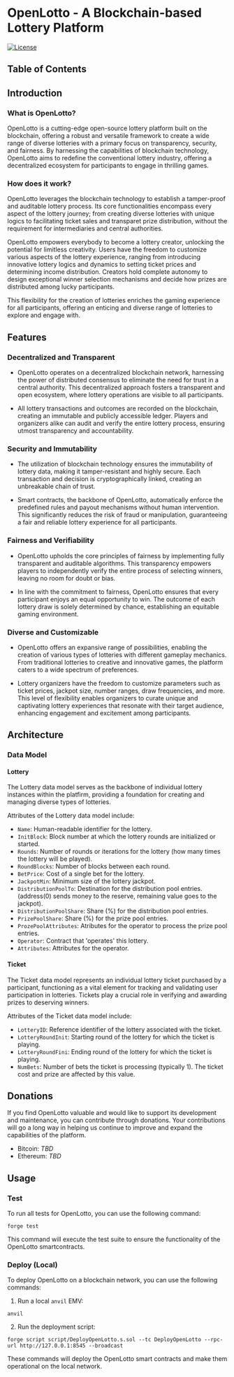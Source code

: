 # OpenLotto - A Blockchain-based Lottery Platform

[![License](https://img.shields.io/badge/license-MIT-blue.svg)](https://opensource.org/licenses/MIT)

## Table of Contents

## Introduction

### What is OpenLotto?

OpenLotto is a cutting-edge open-source lottery platform built on the blockchain, offering a robust and versatile framework to create a wide range of diverse lotteries with a primary focus on transparency, security, and fairness. By harnessing the capabilities of blockchain technology, OpenLotto aims to redefine the conventional lottery industry, offering a decentralized ecosystem for participants to engage in thrilling games.

### How does it work?

OpenLotto leverages the blockchain technology to establish a tamper-proof and auditable lottery process. Its core functionalities encompass every aspect of the lottery journey; from creating diverse lotteries with unique logics to facilitating ticket sales and transparet prize distribution, without the requirement for intermediaries and central authorities.

OpenLotto empowers everybody to become a lottery creator, unlocking the potential for limitless creativity. Users have the freedom to customize various aspects of the lottery experience, ranging from introducing innovative lottery logics and dynamics to setting ticket prices and determining income distribution. Creators hold complete autonomy to design exceptional winner selection mechanisms and decide how prizes are distributed among lucky participants.

This flexibility for the creation of lotteries enriches the gaming experience for all participants, offering an enticing and diverse range of lotteries to explore and engage with.

## Features

### Decentralized and Transparent

- OpenLotto operates on a decentralized blockchain network, harnessing the power of distributed consensus to eliminate the need for trust in a central authority. This decentralized approach fosters a transparent and open ecosystem, where lottery operations are visible to all participants.

- All lottery transactions and outcomes are recorded on the blockchain, creating an immutable and publicly accessible ledger. Players and organizers alike can audit and verify the entire lottery process, ensuring utmost transparency and accountability.

### Security and Immutability

- The utilization of blockchain technology ensures the immutability of lottery data, making it tamper-resistant and highly secure. Each transaction and decision is cryptographically linked, creating an unbreakable chain of trust.

- Smart contracts, the backbone of OpenLotto, automatically enforce the predefined rules and payout mechanisms without human intervention. This significantly reduces the risk of fraud or manipulation, guaranteeing a fair and reliable lottery experience for all participants.

### Fairness and Verifiability

- OpenLotto upholds the core principles of fairness by implementing fully transparent and auditable algorithms. This transparency empowers players to independently verify the entire process of selecting winners, leaving no room for doubt or bias.

- In line with the commitment to fairness, OpenLotto ensures that every participant enjoys an equal opportunity to win. The outcome of each lottery draw is solely determined by chance, establishing an equitable gaming environment.

### Diverse and Customizable

- OpenLotto offers an expansive range of possibilities, enabling the creation of various types of lotteries with different gameplay mechanics. From traditional lotteries to creative and innovative games, the platform caters to a wide spectrum of preferences.

- Lottery organizers have the freedom to customize parameters such as ticket prices, jackpot size, number ranges, draw frequencies, and more. This level of flexibility enables organizers to curate unique and captivating lottery experiences that resonate with their target audience, enhancing engagement and excitement among participants.

## Architecture

### Data Model

#### Lottery

The Lottery data model serves as the backbone of individual lottery instances within the platfirm, providing a foundation for creating and managing diverse types of lotteries.

Attributes of the Lottery data model include:

- `Name`: Human-readable identifier for the lottery.
- `InitBlock`: Block number at which the lottery rounds are initialized or started.
- `Rounds`: Number of rounds or iterations for the lottery (how many times the lottery will be played).
- `RoundBlocks`: Number of blocks between each round.
- `BetPrice`: Cost of a single bet for the lottery.
- `JackpotMin`: Minimum size of the lottery jackpot.
- `DistributionPoolTo`: Destination for the distribution pool entries. (address(0) sends money to the reserve, remaining value goes to the jackpot).
- `DistributionPoolShare`: Share (%) for the distribution pool entries.
- `PrizePoolShare`: Share (%) for the prize pool entries.
- `ProzePoolAttributes`: Atributes for the operator to process the prize pool entries.
- `Operator`: Contract that 'operates' this lottery.
- `Attributes`: Attributes for the operator.

#### Ticket

The Ticket data model represents an individual lottery ticket purchased by a participant, functioning as a vital element for tracking and validating user participation in lotteries. Tickets play a crucial role in verifying and awarding prizes to deserving winners.

Attributes of the Ticket data model include:

- `LotteryID`: Reference identifier of the lottery associated with the ticket.
- `LotteryRoundInit`: Starting round of the lottery for which the ticket is playing.
- `LotteryRoundFini`: Ending round of the lottery for which the ticket is playing.
- `NumBets`: Number of bets the ticket is processing (typically 1). The ticket cost and prize are affected by this value.

## Donations

If you find OpenLotto valuable and would like to support its development and maintenance, you can contribute through donations. Your contributions will go a long way in helping us continue to improve and expand the capabilities of the platform.

- Bitcoin: _TBD_
- Ethereum: _TBD_

## Usage

### Test

To run all tests for OpenLotto, you can use the following command:

```
forge test
```

This command will execute the test suite to ensure the functionality of the OpenLotto smartcontracts.

### Deploy (Local)

To deploy OpenLotto on a blockchain network, you can use the following commands:

1. Run a local `anvil` EMV:

```
anvil
```

2. Run the deployment script:

```
forge script script/DeployOpenLotto.s.sol --tc DeployOpenLotto --rpc-url http://127.0.0.1:8545 --broadcast
```

These commands will deploy the OpenLotto smart contracts and make them operational on the local network.